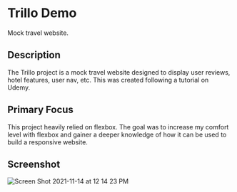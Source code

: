 # Trillo Demo

Mock travel website.

## Description

The Trillo project is a mock travel website designed to display user reviews, hotel features, user nav, etc.
This was created following a tutorial on Udemy.

## Primary Focus

This project heavily relied on flexbox. The goal was to increase my comfort level with flexbox and gainer a deeper knowledge of how it can be used to build a responsive website.

## Screenshot

![Screen Shot 2021-11-14 at 12 14 23 PM](https://user-images.githubusercontent.com/88289750/141693256-9d782188-caed-4f13-86d5-cbad55ef4eb2.png)
